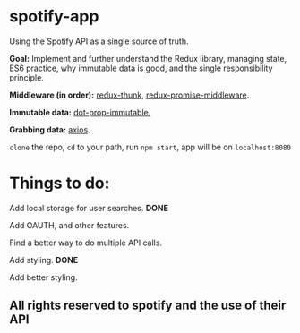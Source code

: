 # spotify-app

Using the Spotify API as a single source of truth. 

**Goal:** Implement and further understand the Redux library, managing state, ES6 practice, why immutable data is good, and the single responsibility principle.

**Middleware (in order):** <a href="https://github.com/gaearon/redux-thunk">redux-thunk</a>, <a href="https://github.com/pburtchaell/redux-promise-middleware">redux-promise-middleware</a>.

**Immutable data:** <a href="https://github.com/debitoor/dot-prop-immutable">dot-prop-immutable.</a>

**Grabbing data:** <a href="https://github.com/mzabriskie/axios">axios</a>.

```clone``` the repo, ```cd``` to your path, run ```npm start```, app will be on ```localhost:8080``` 

<h1>Things to do:</h1>

Add local storage for user searches. **DONE**

Add OAUTH, and other features.

Find a better way to do multiple API calls.

Add styling. **DONE**

Add better styling.




<h2>All rights reserved to spotify and the use of their API</h2>
